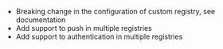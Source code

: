 * Breaking change in the configuration of custom registry, see documentation
* Add support to push in multiple registries
* Add support to authentication in multiple registries
